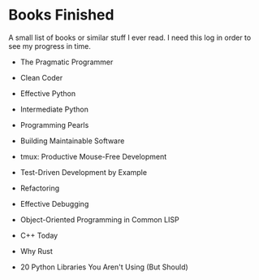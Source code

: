 Books Finished
==============

A small list of books or similar stuff I ever read.
I need this log in order to see my progress in time.


 - The Pragmatic Programmer
 - Clean Coder
 - Effective Python
 - Intermediate Python
 - Programming Pearls
 - Building Maintainable Software
 - tmux: Productive Mouse-Free Development
 - Test-Driven Development by Example
 - Refactoring
 - Effective Debugging
 - Object-Oriented Programming in Common LISP  

 - C++ Today
 - Why Rust
 - 20 Python Libraries You Aren't Using (But Should)
